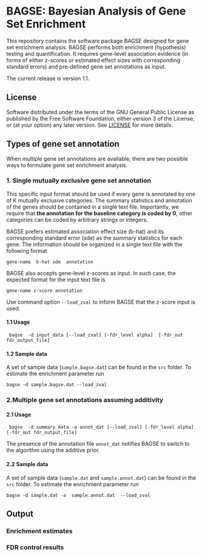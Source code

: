# BAGSE: Bayesian Analysis of Gene Set Enrichment

This repository contains the software package BAGSE designed for gene set enrichment analysis. BAGSE performs both enrichment (hypothesis) testing and quantification. It requires gene-level association evidence (in forms of either z-scores or estimated effect sizes with corresponding standard errors) and pre-defined gene set annotations as input.

The current release is version 1.1.

## License

Software distributed under the terms of the GNU General Public License as published by the Free Software Foundation, either version 3 of the License, or (at your option) any later version. See [LICENSE](http://www.gnu.org/licenses/gpl-3.0.en.html) for more details.

## Types of gene set annotation

When multiple gene set annotations are available, there are two possible ways to formulate gene set enrichment analysis. 

### 1. Single mutually exclusive gene set annotation

This specific input format should be used if every gene is annotated by one of K mutually exclusive categories. The summary statistics and annotation of the genes should be contained in a single text file. 
Importantly, we require that **the annotation for the baseline category is coded by 0**, other categories can be coded by arbitrary strings or integers.


BAGSE prefers estimated association effect size (b-hat) and its corresponding standard error (sde) as the summary statistics for each gene. The information should be organized in a single text file with the following format

``` 
gene-name  b-hat sde  annotation
```

BAGSE also accepts gene-level z-scores as input. In such case, the expected format for the input text file is

```
gene-name z-score annotation
```
Use command option ``--load_zval`` to inform BAGSE that the z-score input is used. 


#### 1.1  Usage 

```
 bagse  -d input_data [--load_zval] [-fdr_level alpha]  [-fdr_out fdr_output_file]
```


#### 1.2 Sample data

A set of sample data (``sample.bagse.dat``) can be found in the ``src`` folder. To estimate the enrichment parameter run

```
bagse -d sample.bagse.dat --load_zval 
```


### 2.Multiple gene set annotations assuming additivity

#### 2.1  Usage

```
 bagse  -d summary_data -a annot_dat [--load_zval] [-fdr_level alpha]  [-fdr_out fdr_output_file]
```

The presence of the annotation file ``annot_dat`` notifies BAGSE to switch to the algorithm using the additive prior. 


#### 2.2 Sample data

A set of sample data (``sample.dat`` and ``sample.annot.dat``) can be found in the ``src`` folder. To estimate the enrichment parameter run

```
bagse -d sample.dat -a  sample.annot.dat  --load_zval
```




## Output 

### Enrichment estimates

### FDR control results




